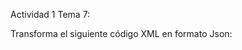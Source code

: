 Actividad 1 Tema 7:

Transforma el siguiente código XML en formato
Json:

<!-- <?xml version="1.0" encoding="UTF-8"?>
<departamento>
    <trabajador>
        <nombre>Pedro</nombre>
        <apellidos>Ruíz Aranda</apellido>
    </trabajador>

   <trabajador> 
        <nombre>Isaac</nombre>
        <apellidos>Sánchez Alcalde</apellido>
    </trabajador>

   <trabajador>
        <nombre>Lars</nombre>
        <apellidos>Armstrong</apellido>
    </trabajador>
</departamento> -->